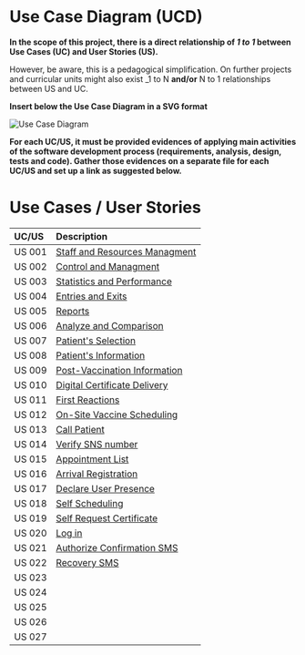 # Use Case Diagram (UCD)

**In the scope of this project, there is a direct relationship of _1 to 1_ between Use Cases (UC) and User Stories (US).**

However, be aware, this is a pedagogical simplification. On further projects and curricular units might also exist _1 to N **and/or** N to 1 relationships between US and UC.

**Insert below the Use Case Diagram in a SVG format**

![Use Case Diagram](UCD.svg)


**For each UC/US, it must be provided evidences of applying main activities of the software development process (requirements, analysis, design, tests and code). Gather those evidences on a separate file for each UC/US and set up a link as suggested below.**

# Use Cases / User Stories
| UC/US  | Description                               |                   
|:-------|:------------------------------------------|
| US 001 | [Staff and Resources Managment](US001.md) |
| US 002 | [Control and Managment](US002.md)         |
| US 003 | [Statistics and Performance](US003.md)    |
| US 004 | [Entries and Exits](US004.md)             |
| US 005 | [Reports](US005.md)                       |
| US 006 | [Analyze and Comparison](US006.md)        |
| US 007 | [Patient's Selection](US007.md)           |
| US 008 | [Patient's Information](US008.md)         |
| US 009 | [Post-Vaccination Information](US009.md)  |
| US 010 | [Digital Certificate Delivery](US010.md)  | 
| US 011 | [First Reactions](US011.md)               | 
| US 012 | [On-Site Vaccine Scheduling](US012.md)    |
| US 013 | [Call Patient](US013.md)                  |  
| US 014 | [Verify SNS number](US014.md)             | 
| US 015 | [Appointment List](US015.md)              | 
| US 016 | [Arrival Registration](US016.md)          | 
| US 017 | [Declare User Presence](US017.md)         | 
| US 018 | [Self Scheduling](US018.md)               | 
| US 019 | [Self Request Certificate](US019.md)      | 
| US 020 | [Log in](US020.md)                        | 
| US 021 | [Authorize Confirmation SMS](US021.md)    | 
| US 022 | [Recovery SMS](US021.md)                  | 
| US 023 | []()                                      | 
| US 024 | []()                                      | 
| US 025 | []()                                      | 
| US 026 | []()                                      | 
| US 027 | []()                                      | 

